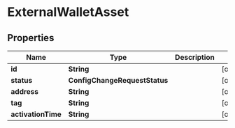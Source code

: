 

# ExternalWalletAsset


## Properties

| Name | Type | Description | Notes |
|------------ | ------------- | ------------- | -------------|
|**id** | **String** |  |  [optional] |
|**status** | **ConfigChangeRequestStatus** |  |  [optional] |
|**address** | **String** |  |  [optional] |
|**tag** | **String** |  |  [optional] |
|**activationTime** | **String** |  |  [optional] |



